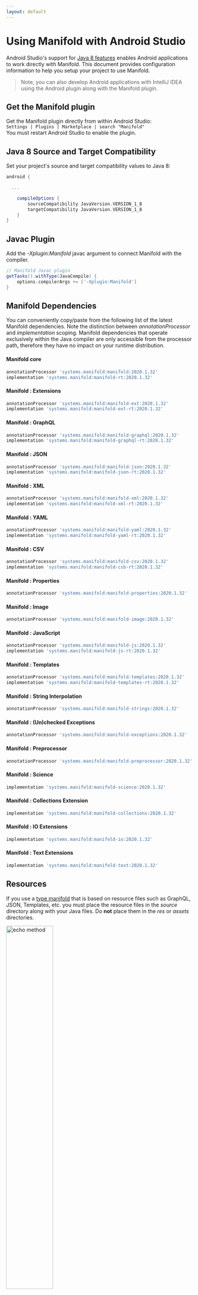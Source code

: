 ```yaml
---
layout: default
---
```


# Using Manifold with Android Studio

Android Studio's support for [Java 8 features](https://developer.android.com/studio/write/java8-support.html) enables
Android applications to work directly with Manifold. This document provides configuration information to help you setup
your project to use Manifold.

>Note, you can also develop Android applications with IntelliJ IDEA using the Android plugin along with the Manifold
>plugin. 

## Get the Manifold plugin
Get the Manifold plugin directly from within Android Studio:
<br>
`Settings | Plugins | Marketplace | search "Manifold"`
<br>
You must restart Android Studio to enable the plugin. 
 
## Java 8 Source and Target Compatibility 
Set your project's source and target compatibility values to Java 8:

```groovy
android {

  ...

    compileOptions {
        sourceCompatibility JavaVersion.VERSION_1_8
        targetCompatibility JavaVersion.VERSION_1_8
    }
}
```

## Javac Plugin
Add the *-Xplugin:Manifold* javac argument to connect Manifold with the compiler.

```groovy
// Manifold Javac plugin
getTasks().withType(JavaCompile) {
    options.compilerArgs += ['-Xplugin:Manifold']
}
```    

## Manifold Dependencies
You can conveniently copy/paste from the following list of the latest Manifold dependencies. Note the distinction
between *annotationProcessor* and *implementation* scoping. Manifold dependencies that operate exclusively within the
Java compiler are only accessible from the processor path, therefore they have no impact on your runtime distribution.

#### Manifold core
```groovy
annotationProcessor 'systems.manifold:manifold:2020.1.32'
implementation 'systems.manifold:manifold-rt:2020.1.32'
```
#### Manifold : Extensions
```groovy
annotationProcessor 'systems.manifold:manifold-ext:2020.1.32'
implementation 'systems.manifold:manifold-ext-rt:2020.1.32'
```
#### Manifold : GraphQL
```groovy
annotationProcessor 'systems.manifold:manifold-graphql:2020.1.32'
implementation 'systems.manifold:manifold-graphql-rt:2020.1.32'
```
#### Manifold : JSON
```groovy
annotationProcessor 'systems.manifold:manifold-json:2020.1.32'
implementation 'systems.manifold:manifold-json-rt:2020.1.32'
```
#### Manifold : XML
```groovy
annotationProcessor 'systems.manifold:manifold-xml:2020.1.32'
implementation 'systems.manifold:manifold-xml-rt:2020.1.32'
```
#### Manifold : YAML
```groovy
annotationProcessor 'systems.manifold:manifold-yaml:2020.1.32'
implementation 'systems.manifold:manifold-yaml-rt:2020.1.32'
```
#### Manifold : CSV
```groovy
annotationProcessor 'systems.manifold:manifold-csv:2020.1.32'
implementation 'systems.manifold:manifold-csb-rt:2020.1.32'
```
#### Manifold : Properties
```groovy
annotationProcessor 'systems.manifold:manifold-properties:2020.1.32'
```
#### Manifold : Image
```groovy
annotationProcessor 'systems.manifold:manifold-image:2020.1.32'
```
#### Manifold : JavaScript
```groovy
annotationProcessor 'systems.manifold:manifold-js:2020.1.32'
implementation 'systems.manifold:manifold-js-rt:2020.1.32'
```
#### Manifold : Templates
```groovy
annotationProcessor 'systems.manifold:manifold-templates:2020.1.32'
implementation 'systems.manifold:manifold-templates-rt:2020.1.32'
```
#### Manifold : String Interpolation
```groovy
annotationProcessor 'systems.manifold:manifold-strings:2020.1.32'
```
#### Manifold : (Un)checked Exceptions
```groovy
annotationProcessor 'systems.manifold:manifold-exceptions:2020.1.32'
```
#### Manifold : Preprocessor
```groovy
annotationProcessor 'systems.manifold:manifold-preprocessor:2020.1.32'
```
#### Manifold : Science
```groovy
implementation 'systems.manifold:manifold-science:2020.1.32'
```
#### Manifold : Collections Extension
```groovy
implementation 'systems.manifold:manifold-collections:2020.1.32'
```
#### Manifold : IO Extensions
```groovy
implementation 'systems.manifold:manifold-io:2020.1.32'
```
#### Manifold : Text Extensions
```groovy
implementation 'systems.manifold:manifold-text:2020.1.32'
```

## Resources

If you use a [type manifold](https://github.com/manifold-systems/manifold/tree/master/manifold-core-parent/manifold#the-big-picture)
that is based on resource files such as GraphQL, JSON, Templates, etc. you must place the resource files in the 
*source* directory along with your Java files.  Do **not** place them in the *res* or *assets* directories.
 
<p><img src="http://manifold.systems/images/android_resources.png" alt="echo method" width="50%" height="50%"/></p> 

